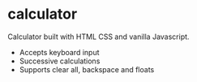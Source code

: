 # calculator

Calculator built with HTML CSS and vanilla Javascript.

- Accepts keyboard input
- Successive calculations
- Supports clear all, backspace and floats
